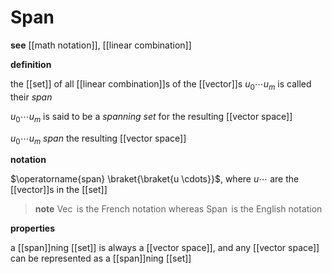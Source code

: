 # Span

**see** [[math notation]], [[linear combination]]

**definition**

the [[set]] of all [[linear combination]]s of the [[vector]]s $u_0 \cdots u_m$ is called their _span_

$u_0 \cdots u_m$ is said to be a _spanning set_ for the resulting [[vector space]]

$u_0 \cdots u_m$ _span_ the resulting [[vector space]]

**notation**

$\operatorname{span} \braket{\braket{u \cdots}}$, where $u \cdots$ are the [[vector]]s in the [[set]]

> **note** $\operatorname{Vec}$ is the French notation whereas $\operatorname{Span}$ is the English notation

**properties**

a [[span]]ning [[set]] is always a [[vector space]], and any [[vector space]] can be represented as a [[span]]ning [[set]]

